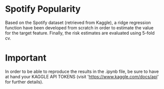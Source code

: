 # Spotify Popularity
Based on the Spotify dataset (retrieved from Kaggle), a ridge regression function have been developed from scratch in order to estimate the value for the target feature. Finally, the risk estimates are evaluated using 5-fold cv.

# Important
In order to be able to reproduce the results in the .ipynb file, be sure to have at hand your KAGGLE API TOKENS (visit 'https://www.kaggle.com/docs/api' for further details).
